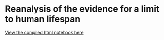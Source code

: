 # Reanalysis of the evidence for a limit to human lifespan

[View the compiled html notebook here](https://cdn.rawgit.com/daniel-wells/human-lifespan-limit/master/age-limit-analysis.html)